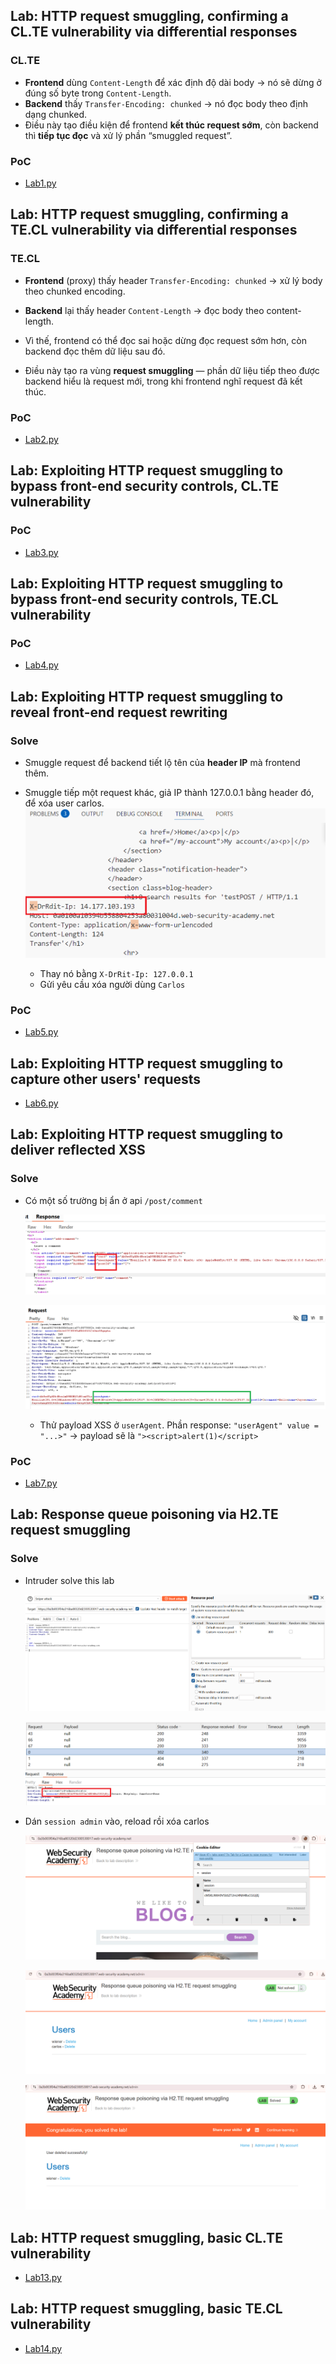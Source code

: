 ## Lab: HTTP request smuggling, confirming a CL.TE vulnerability via differential responses

### CL.TE

- **Frontend** dùng `Content-Length` để xác định độ dài body → nó sẽ dừng ở đúng số byte trong `Content-Length`.
- **Backend** thấy `Transfer-Encoding: chunked` → nó đọc body theo định dạng chunked.
- Điều này tạo điều kiện để frontend **kết thúc request sớm**, còn backend thì **tiếp tục đọc** và xử lý phần “smuggled request”.

### PoC

- [Lab1.py](Lab1.py)

## Lab: HTTP request smuggling, confirming a TE.CL vulnerability via differential responses

### TE.CL

- **Frontend** (proxy) thấy header `Transfer-Encoding: chunked` → xử lý body theo chunked encoding.

- **Backend** lại thấy header `Content-Length` → đọc body theo content-length.

- Vì thế, frontend có thể đọc sai hoặc dừng đọc request sớm hơn, còn backend đọc thêm dữ liệu sau đó.

- Điều này tạo ra vùng **request smuggling** — phần dữ liệu tiếp theo được backend hiểu là request mới, trong khi frontend nghĩ request đã kết thúc.

### PoC

- [Lab2.py](Lab2.py)

## Lab: Exploiting HTTP request smuggling to bypass front-end security controls, CL.TE vulnerability

### PoC 

- [Lab3.py](Lab3.py)

## Lab: Exploiting HTTP request smuggling to bypass front-end security controls, TE.CL vulnerability

### PoC

- [Lab4.py](Lab4.py)

## Lab: Exploiting HTTP request smuggling to reveal front-end request rewriting

### Solve

- Smuggle request để backend tiết lộ tên của **header IP** mà frontend thêm.
- Smuggle tiếp một request khác, giả IP thành 127.0.0.1 bằng header đó, để xóa user carlos.
    ![alt text](/HTTP%20Request%20Smuggling/images/image.png)

    - Thay nó bằng `X-DrRit-Ip: 127.0.0.1`
    - Gửi yêu cầu xóa người dùng `Carlos`

### PoC

- [Lab5.py](Lab5.py)

## Lab: Exploiting HTTP request smuggling to capture other users' requests


- [Lab6.py](Lab6.py)

## Lab: Exploiting HTTP request smuggling to deliver reflected XSS

### Solve

- Có một số trường bị ẩn ở api `/post/comment`

    ![alt text](/HTTP%20Request%20Smuggling/images/image-1.png)

    ![alt text](/HTTP%20Request%20Smuggling/images/image-2.png)

    - Thử payload XSS ở `userAgent`. Phần response: `"userAgent" value = "...>"` → payload sẽ là `"><script>alert(1)</script>`

### PoC

- [Lab7.py](Lab7.py)

## Lab: Response queue poisoning via H2.TE request smuggling

### Solve


- Intruder solve this lab

    ![alt text](/HTTP%20Request%20Smuggling/images/image-4.png)

    ![alt text](/HTTP%20Request%20Smuggling/images/image-3.png)

- Dán `session admin` vào, reload rồi xóa carlos

    ![alt text](/HTTP%20Request%20Smuggling/images/image-5.png)

    ![alt text](/HTTP%20Request%20Smuggling/images/image-6.png)

    ![alt text](/HTTP%20Request%20Smuggling/images/image-7.png)

## Lab: HTTP request smuggling, basic CL.TE vulnerability

- [Lab13.py](Lab13.py)

## Lab: HTTP request smuggling, basic TE.CL vulnerability

- [Lab14.py](Lab14.py)

